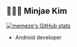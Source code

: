 ## 🧑🏻‍💻 Minjae Kim
[![memeze's GitHub stats](https://github-readme-stats.vercel.app/api?username=memeze)](https://github.com/memeze/github-readme-stats)
- Android developer
